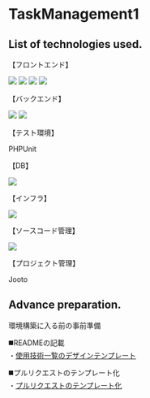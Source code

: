 # TaskManagement1

## List of technologies used.
<el-row>
    <p>【フロントエンド】</p>
    <p style="display: inline">
        <!-- フロントエンド -->
        <img src="https://img.shields.io/badge/-Html5-E34F26.svg?logo=html5&style=plastic">
        <img src="https://img.shields.io/badge/-Css3-1572B6.svg?logo=css3&style=plastic">
        <img src="https://img.shields.io/badge/-Vue.js-4FC08D.svg?logo=vue.js&style=plastic">
        <img src="https://img.shields.io/badge/-Javascript-F7DF1E.svg?logo=javascript&style=plastic">
    </p>
</el-row>
<el-row>
    <p>【バックエンド】</p>
    <p style="display: inline">
        <!-- バックエンド -->
        <img src="https://img.shields.io/badge/-Php-777BB4.svg?logo=php&style=plastic">
        <img src="https://img.shields.io/badge/-Laravel-E74430.svg?logo=laravel&style=plastic">
    </p>
</el-row>
<el-row>
    <p>【テスト環境】</p>
    <p>PHPUnit</p>
</el-row>
<el-row>
    <p>【DB】</p>
    <p style="display: inline">
        <!-- DB -->
        <img src="https://img.shields.io/badge/-Postgresql-336791.svg?logo=postgresql&style=plastic">
    </p>
</el-row>
<el-row>
    <p>【インフラ】</p>
    <p style="display: inline">
        <!-- インフラ -->
        <img src="https://img.shields.io/badge/-Docker-1488C6.svg?logo=docker&style=plastic">
    </p>
</el-row>
<el-row>
    <p>【ソースコード管理】</p>
    <p style="display: inline">
        <!-- ソースコード管理 -->
        <img src="https://img.shields.io/badge/-Github-181717.svg?logo=github&style=plastic">
    </p>
</el-row>
<el-row>
    <p>【プロジェクト管理】</p>
    <p>Jooto</p>
</el-row>

## Advance preparation.
<p>環境構築に入る前の事前準備</p>
<p>
    ◼️READMEの記載<br>
    ・<a href="https://qiita.com/shun198/items/c983c713452c041ef787" target="_blank">使用技術一覧のデザインテンプレート</a>
</p>
<p>
    ◼️プルリクエストのテンプレート化<br>
    ・<a href="https://note.com/cograph_data/n/n6dfed8a37bc1" target="_blank">プルリクエストのテンプレート化</a>
</p>
